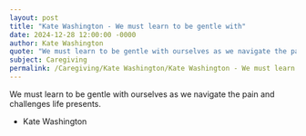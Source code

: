 ```yaml
---
layout: post
title: "Kate Washington - We must learn to be gentle with"
date: 2024-12-28 12:00:00 -0000
author: Kate Washington
quote: "We must learn to be gentle with ourselves as we navigate the pain and challenges life presents."
subject: Caregiving
permalink: /Caregiving/Kate Washington/Kate Washington - We must learn to be gentle with
---
```


We must learn to be gentle with ourselves as we navigate the pain and challenges life presents.

- Kate Washington
